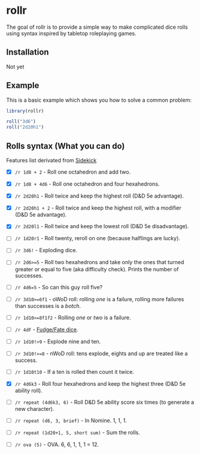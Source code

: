 
# rollr

<!-- badges: start -->
<!-- badges: end -->

The goal of rollr is to provide a simple way to make complicated dice rolls using syntax inspired by tabletop roleplaying games.

## Installation

Not yet

## Example

This is a basic example which shows you how to solve a common problem:

``` r
library(rollr)

roll("3d6")
roll("2d20h1")
```

## Rolls syntax (What you can do)

Features list derivated from [Sidekick](https://github.com/ArtemGr/Sidekick)

- [x] `/r 1d8 + 2` - Roll one octahedron and add two.

- [x] `/r 1d8 + 4d6` - Roll one octahedron and four hexahedrons.

- [x] `/r 2d20h1` - Roll twice and keep the highest roll (D&D 5e advantage).

- [x] `/r 2d20h1 + 2` - Roll twice and keep the highest roll, with a modifier (D&D 5e advantage).

- [x] `/r 2d20l1` - Roll twice and keep the lowest roll (D&D 5e disadvantage).

- [ ] `/r 1d20r1` - Roll twenty, reroll on one (because halflings are lucky).

- [ ] `/r 3d6!` - Exploding dice.

- [ ] `/r 2d6>=5` - Roll two hexahedrons and take only the ones that turned greater or equal to five (aka difficulty check). Prints the number of successes.

- [ ] `/r 4d6=5` - So can this guy roll five?

- [ ] `/r 3d10>=6f1` - oWoD roll: rolling *one* is a failure, rolling more failures than successes is a *botch*.

- [ ] `/r 1d10>=8f1f2` - Rolling *one* or *two* is a failure.

- [ ] `/r 4dF` - [Fudge/Fate dice](http://rpg.stackexchange.com/questions/1765/what-game-circumstance-uses-fudge-dice).

- [ ] `/r 1d10!>9` - Explode nine and ten.

- [ ] `/r 3d10!>=8` - nWoD roll: tens explode, eights and up are treated like a success.

- [ ] `/r 1d10t10` - If a ten is rolled then count it twice.

- [x] `/r 4d6k3` - Roll four hexahedrons and keep the highest three (D&D 5e ability roll).

- [ ] `/r repeat (4d6k3, 6)` - Roll D&D 5e ability score six times (to generate a new character).

- [ ] `/r repeat (d6, 3, brief)` - In Nomine. 1, 1, 1.

- [ ] `/r repeat (1d20+1, 5, short sum)` - Sum the rolls.

- [ ] `/r ova (5)` - OVA. 6, 6, 1, 1, 1 = 12.



